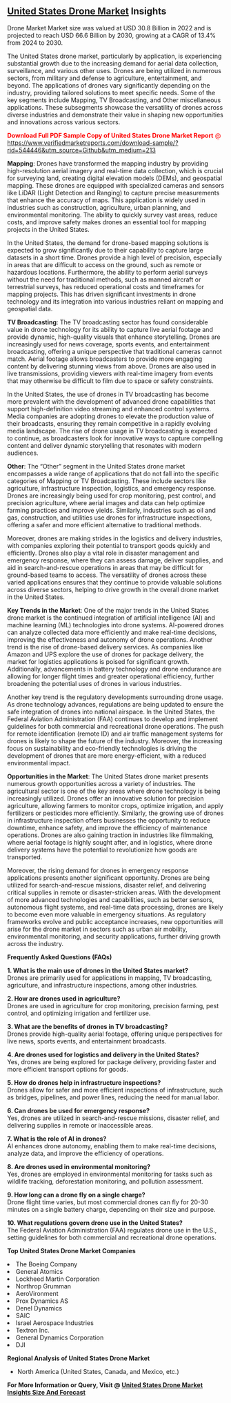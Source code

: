 <h2><a href="https://www.verifiedmarketreports.com/download-sample/?rid=544446&amp;utm_source=Github&amp;utm_medium=213" target="_blank">United States Drone Market</a> Insights</h2><p>Drone Market Market size was valued at USD 30.8 Billion in 2022 and is projected to reach USD 66.6 Billion by 2030, growing at a CAGR of 13.4% from 2024 to 2030.</p><p><p>The United States drone market, particularly by application, is experiencing substantial growth due to the increasing demand for aerial data collection, surveillance, and various other uses. Drones are being utilized in numerous sectors, from military and defense to agriculture, entertainment, and beyond. The applications of drones vary significantly depending on the industry, providing tailored solutions to meet specific needs. Some of the key segments include Mapping, TV Broadcasting, and Other miscellaneous applications. These subsegments showcase the versatility of drones across diverse industries and demonstrate their value in shaping new opportunities and innovations across various sectors.</p><p><p><span class=""><span style="color: #ff0000;"><strong>Download Full PDF Sample Copy of United States Drone Market Report</strong> @ </span><a href="https://www.verifiedmarketreports.com/download-sample/?rid=544446&amp;utm_source=Github&amp;utm_medium=213" target="_blank">https://www.verifiedmarketreports.com/download-sample/?rid=544446&amp;utm_source=Github&amp;utm_medium=213</a></span></p></p><p><strong>Mapping</strong>: Drones have transformed the mapping industry by providing high-resolution aerial imagery and real-time data collection, which is crucial for surveying land, creating digital elevation models (DEMs), and geospatial mapping. These drones are equipped with specialized cameras and sensors like LiDAR (Light Detection and Ranging) to capture precise measurements that enhance the accuracy of maps. This application is widely used in industries such as construction, agriculture, urban planning, and environmental monitoring. The ability to quickly survey vast areas, reduce costs, and improve safety makes drones an essential tool for mapping projects in the United States.</p><p>In the United States, the demand for drone-based mapping solutions is expected to grow significantly due to their capability to capture large datasets in a short time. Drones provide a high level of precision, especially in areas that are difficult to access on the ground, such as remote or hazardous locations. Furthermore, the ability to perform aerial surveys without the need for traditional methods, such as manned aircraft or terrestrial surveys, has reduced operational costs and timeframes for mapping projects. This has driven significant investments in drone technology and its integration into various industries reliant on mapping and geospatial data.</p><p><strong>TV Broadcasting</strong>: The TV broadcasting sector has found considerable value in drone technology for its ability to capture live aerial footage and provide dynamic, high-quality visuals that enhance storytelling. Drones are increasingly used for news coverage, sports events, and entertainment broadcasting, offering a unique perspective that traditional cameras cannot match. Aerial footage allows broadcasters to provide more engaging content by delivering stunning views from above. Drones are also used in live transmissions, providing viewers with real-time imagery from events that may otherwise be difficult to film due to space or safety constraints.</p><p>In the United States, the use of drones in TV broadcasting has become more prevalent with the development of advanced drone capabilities that support high-definition video streaming and enhanced control systems. Media companies are adopting drones to elevate the production value of their broadcasts, ensuring they remain competitive in a rapidly evolving media landscape. The rise of drone usage in TV broadcasting is expected to continue, as broadcasters look for innovative ways to capture compelling content and deliver dynamic storytelling that resonates with modern audiences.</p><p><strong>Other</strong>: The “Other” segment in the United States drone market encompasses a wide range of applications that do not fall into the specific categories of Mapping or TV Broadcasting. These include sectors like agriculture, infrastructure inspection, logistics, and emergency response. Drones are increasingly being used for crop monitoring, pest control, and precision agriculture, where aerial images and data can help optimize farming practices and improve yields. Similarly, industries such as oil and gas, construction, and utilities use drones for infrastructure inspections, offering a safer and more efficient alternative to traditional methods.</p><p>Moreover, drones are making strides in the logistics and delivery industries, with companies exploring their potential to transport goods quickly and efficiently. Drones also play a vital role in disaster management and emergency response, where they can assess damage, deliver supplies, and aid in search-and-rescue operations in areas that may be difficult for ground-based teams to access. The versatility of drones across these varied applications ensures that they continue to provide valuable solutions across diverse sectors, helping to drive growth in the overall drone market in the United States.</p><p><strong>Key Trends in the Market</strong>: One of the major trends in the United States drone market is the continued integration of artificial intelligence (AI) and machine learning (ML) technologies into drone systems. AI-powered drones can analyze collected data more efficiently and make real-time decisions, improving the effectiveness and autonomy of drone operations. Another trend is the rise of drone-based delivery services. As companies like Amazon and UPS explore the use of drones for package delivery, the market for logistics applications is poised for significant growth. Additionally, advancements in battery technology and drone endurance are allowing for longer flight times and greater operational efficiency, further broadening the potential uses of drones in various industries.</p><p>Another key trend is the regulatory developments surrounding drone usage. As drone technology advances, regulations are being updated to ensure the safe integration of drones into national airspace. In the United States, the Federal Aviation Administration (FAA) continues to develop and implement guidelines for both commercial and recreational drone operations. The push for remote identification (remote ID) and air traffic management systems for drones is likely to shape the future of the industry. Moreover, the increasing focus on sustainability and eco-friendly technologies is driving the development of drones that are more energy-efficient, with a reduced environmental impact.</p><p><strong>Opportunities in the Market</strong>: The United States drone market presents numerous growth opportunities across a variety of industries. The agricultural sector is one of the key areas where drone technology is being increasingly utilized. Drones offer an innovative solution for precision agriculture, allowing farmers to monitor crops, optimize irrigation, and apply fertilizers or pesticides more efficiently. Similarly, the growing use of drones in infrastructure inspection offers businesses the opportunity to reduce downtime, enhance safety, and improve the efficiency of maintenance operations. Drones are also gaining traction in industries like filmmaking, where aerial footage is highly sought after, and in logistics, where drone delivery systems have the potential to revolutionize how goods are transported.</p><p>Moreover, the rising demand for drones in emergency response applications presents another significant opportunity. Drones are being utilized for search-and-rescue missions, disaster relief, and delivering critical supplies in remote or disaster-stricken areas. With the development of more advanced technologies and capabilities, such as better sensors, autonomous flight systems, and real-time data processing, drones are likely to become even more valuable in emergency situations. As regulatory frameworks evolve and public acceptance increases, new opportunities will arise for the drone market in sectors such as urban air mobility, environmental monitoring, and security applications, further driving growth across the industry.</p><p><strong>Frequently Asked Questions (FAQs)</strong></p><p><strong>1. What is the main use of drones in the United States market?</strong><br>Drones are primarily used for applications in mapping, TV broadcasting, agriculture, and infrastructure inspections, among other industries.</p><p><strong>2. How are drones used in agriculture?</strong><br>Drones are used in agriculture for crop monitoring, precision farming, pest control, and optimizing irrigation and fertilizer use.</p><p><strong>3. What are the benefits of drones in TV broadcasting?</strong><br>Drones provide high-quality aerial footage, offering unique perspectives for live news, sports events, and entertainment broadcasts.</p><p><strong>4. Are drones used for logistics and delivery in the United States?</strong><br>Yes, drones are being explored for package delivery, providing faster and more efficient transport options for goods.</p><p><strong>5. How do drones help in infrastructure inspections?</strong><br>Drones allow for safer and more efficient inspections of infrastructure, such as bridges, pipelines, and power lines, reducing the need for manual labor.</p><p><strong>6. Can drones be used for emergency response?</strong><br>Yes, drones are utilized in search-and-rescue missions, disaster relief, and delivering supplies in remote or inaccessible areas.</p><p><strong>7. What is the role of AI in drones?</strong><br>AI enhances drone autonomy, enabling them to make real-time decisions, analyze data, and improve the efficiency of operations.</p><p><strong>8. Are drones used in environmental monitoring?</strong><br>Yes, drones are employed in environmental monitoring for tasks such as wildlife tracking, deforestation monitoring, and pollution assessment.</p><p><strong>9. How long can a drone fly on a single charge?</strong><br>Drone flight time varies, but most commercial drones can fly for 20-30 minutes on a single battery charge, depending on their size and purpose.</p><p><strong>10. What regulations govern drone use in the United States?</strong><br>The Federal Aviation Administration (FAA) regulates drone use in the U.S., setting guidelines for both commercial and recreational drone operations.</p></p><p><strong>Top United States Drone Market Companies</strong></p><div data-test-id=""><p><li>The Boeing Company</li><li> General Atomics</li><li> Lockheed Martin Corporation</li><li> Northrop Grumman</li><li> AeroVironment</li><li> Prox Dynamics AS</li><li> Denel Dynamics</li><li> SAIC</li><li> Israel Aerospace Industries</li><li> Textron Inc.</li><li> General Dynamics Corporation</li><li> DJI</li></p><div><strong>Regional Analysis of&nbsp;United States Drone Market</strong></div><ul><li dir="ltr"><p dir="ltr">North America&nbsp;(United States, Canada, and Mexico, etc.)</p></li></ul><p><strong>For More Information or Query, Visit @&nbsp;</strong><strong><a href="https://www.verifiedmarketreports.com/product/drone-market-size-and-forecast/?utm_source=Github&amp;utm_medium=213" target="_blank">United States Drone Market Insights Size And Forecast</a></strong></p></div>

